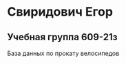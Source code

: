 # Свиридович Егор 
Учебная группа 609-21з
-----------------------
База данных по прокату велосипедов
